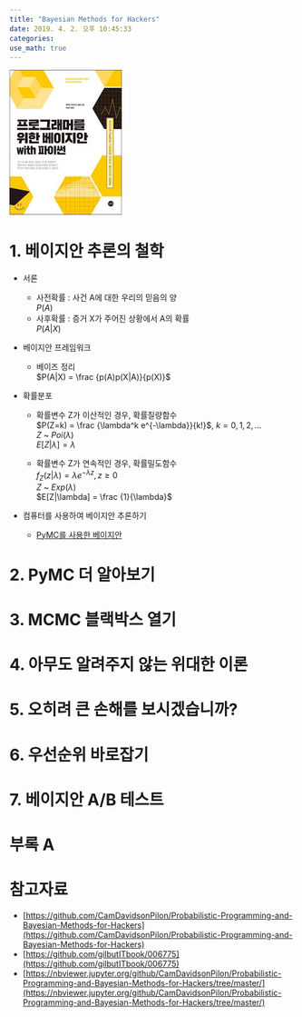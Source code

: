 ```yaml
---
title: "Bayesian Methods for Hackers"
date: 2019. 4. 2. 오후 10:45:33
categories:
use_math: true
---
```


![Think Bayes](https://raw.githubusercontent.com/missflash/missflash.github.io/master/_files/bayesian_methods_for_hackers.jpg)


# 1. 베이지안 추론의 철학
* 서론
  * 사전확률 : 사건 A에 대한 우리의 믿음의 양<br>
$P(A)$<br>
  * 사후확률 : 증거 X가 주어진 상황에서 A의 확률<br>
$P(A|X)$<br>
* 베이지안 프레임워크
  * 베이즈 정리<br>
$P(A|X) = \frac {p(A)p(X|A)}{p(X)}$<br>

* 확률분포
  * 확률변수 Z가 이산적인 경우, 확률질량함수<br>
$P(Z=k) = \frac {\lambda^k e^{-\lambda}}{k!}$, $k=0,1,2,...$<br>
$Z$ ~ $Poi(\lambda)$<br>
$E[Z|\lambda] = \lambda$<br>

  * 확률변수 Z가 연속적인 경우, 확률밀도함수<br>
$f_Z(z|\lambda) = \lambda e^{-\lambda z}, z \ge 0$<br>
$Z$ ~ $Exp(\lambda)$<br>
$E[Z|\lambda] = \frac {1}{\lambda}$<br>

* 컴퓨터를 사용하여 베이지안 추론하기
  * [PyMC를 사용한 베이지안](https://nbviewer.jupyter.org/github/CamDavidsonPilon/Probabilistic-Programming-and-Bayesian-Methods-for-Hackers/blob/master/Chapter1_Introduction/Ch1_Introduction_PyMC3.ipynb)


# 2. PyMC 더 알아보기


# 3. MCMC 블랙박스 열기


# 4. 아무도 알려주지 않는 위대한 이론


# 5. 오히려 큰 손해를 보시겠습니까?


# 6. 우선순위 바로잡기


# 7. 베이지안 A/B 테스트


# 부록 A


# 참고자료
* [https://github.com/CamDavidsonPilon/Probabilistic-Programming-and-Bayesian-Methods-for-Hackers](https://github.com/CamDavidsonPilon/Probabilistic-Programming-and-Bayesian-Methods-for-Hackers)
* [https://github.com/gilbutITbook/006775](https://github.com/gilbutITbook/006775)
* [https://nbviewer.jupyter.org/github/CamDavidsonPilon/Probabilistic-Programming-and-Bayesian-Methods-for-Hackers/tree/master/](https://nbviewer.jupyter.org/github/CamDavidsonPilon/Probabilistic-Programming-and-Bayesian-Methods-for-Hackers/tree/master/)
